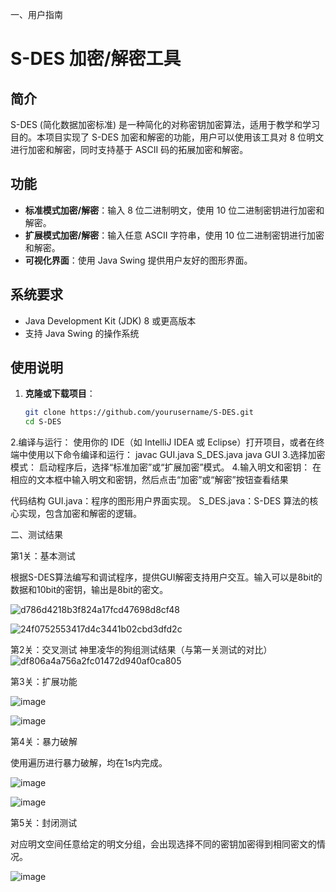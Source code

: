 一、用户指南
# S-DES 加密/解密工具

## 简介

S-DES (简化数据加密标准) 是一种简化的对称密钥加密算法，适用于教学和学习目的。本项目实现了 S-DES 加密和解密的功能，用户可以使用该工具对 8 位明文进行加密和解密，同时支持基于 ASCII 码的拓展加密和解密。

## 功能

- **标准模式加密/解密**：输入 8 位二进制明文，使用 10 位二进制密钥进行加密和解密。
- **扩展模式加密/解密**：输入任意 ASCII 字符串，使用 10 位二进制密钥进行加密和解密。
- **可视化界面**：使用 Java Swing 提供用户友好的图形界面。

## 系统要求

- Java Development Kit (JDK) 8 或更高版本
- 支持 Java Swing 的操作系统

## 使用说明

1. **克隆或下载项目**：
   ```bash
   git clone https://github.com/yourusername/S-DES.git
   cd S-DES
2.编译与运行： 使用你的 IDE（如 IntelliJ IDEA 或 Eclipse）打开项目，或者在终端中使用以下命令编译和运行：
javac GUI.java S_DES.java
java GUI
3.选择加密模式： 启动程序后，选择“标准加密”或“扩展加密”模式。
4.输入明文和密钥： 在相应的文本框中输入明文和密钥，然后点击“加密”或“解密”按钮查看结果

代码结构
GUI.java：程序的图形用户界面实现。
S_DES.java：S-DES 算法的核心实现，包含加密和解密的逻辑。

二、测试结果

第1关：基本测试   

根据S-DES算法编写和调试程序，提供GUI解密支持用户交互。输入可以是8bit的数据和10bit的密钥，输出是8bit的密文。

![d786d4218b3f824a17fcd47698d8cf48](https://github.com/user-attachments/assets/ea774984-a6c0-411d-825e-25d3eb4df88a)

![24f0752553417d4c3441b02cbd3dfd2c](https://github.com/user-attachments/assets/3e20cec0-f713-4b43-90fe-41298e332dd5)

第2关：交叉测试
神里凌华的狗组测试结果（与第一关测试的对比）
![df806a4a756a2fc01472d940af0ca805](https://github.com/user-attachments/assets/945b6cb4-7f70-4868-b461-e4ba3e03fcc6)





第3关：扩展功能

![image](https://github.com/user-attachments/assets/e304939b-3cdf-428e-89eb-4fde9f6817f9)

![image](https://github.com/user-attachments/assets/5a84701a-f57c-491f-99a0-a70d7d7290d1)

第4关：暴力破解

使用遍历进行暴力破解，均在1s内完成。

![image](https://github.com/user-attachments/assets/968554f9-3c0c-4ab3-9d30-b4c98b5e47a9)

![image](https://github.com/user-attachments/assets/4f7a0b17-8f05-4af7-b07c-1c2629dc0cf8)

第5关：封闭测试

对应明文空间任意给定的明文分组，会出现选择不同的密钥加密得到相同密文的情况。

![image](https://github.com/user-attachments/assets/a4304c9f-8144-41f9-a1d1-e6700b65699e)
























